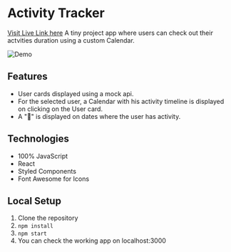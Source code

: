 # Activity Tracker

[Visit Live Link here](https://activity-tracker-react.vercel.app/)
A tiny project app where users can check out their actvities duration using a custom Calendar.

![Demo](https://s8.gifyu.com/images/ezgif.com-gif-maker6847337fe9bb1d98.gif)

## Features

- User cards displayed using a mock api.
- For the selected user, a Calendar with his activity timeline is displayed on clicking on the User card.
- A "📣" is displayed on dates where the user has activity.

## Technologies

- 100% JavaScript
- React
- Styled Components
- Font Awesome for Icons

## Local Setup

1. Clone the repository
2. `npm install`
3. `npm start`
4. You can check the working app on localhost:3000
